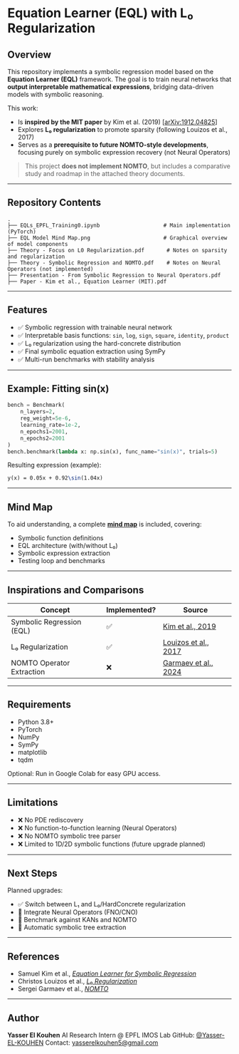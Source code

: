 # Equation Learner (EQL) with L₀ Regularization

## Overview

This repository implements a symbolic regression model based on the **Equation Learner (EQL)** framework. The goal is to train neural networks that **output interpretable mathematical expressions**, bridging data-driven models with symbolic reasoning.

This work:

* Is **inspired by the MIT paper** by Kim et al. (2019) \[[arXiv:1912.04825](https://arxiv.org/abs/1912.04825)]
* Explores **L₀ regularization** to promote sparsity (following Louizos et al., 2017)
* Serves as a **prerequisite to future NOMTO-style developments**, focusing purely on symbolic expression recovery (not Neural Operators)

>  This project **does not implement NOMTO**, but includes a comparative study and roadmap in the attached theory documents.

---

## Repository Contents

```
.
├── EQLs_EPFL_Training0.ipynb                    # Main implementation (PyTorch)
├── EQL Model Mind Map.png                       # Graphical overview of model components
├── Theory - Focus on L0 Regularization.pdf       # Notes on sparsity and regularization
├── Theory - Symbolic Regression and NOMTO.pdf    # Notes on Neural Operators (not implemented)
├── Presentation - From Symbolic Regression to Neural Operators.pdf
├── Paper - Kim et al., Equation Learner (MIT).pdf
```

---

## Features

* ✅ Symbolic regression with trainable neural network
* ✅ Interpretable basis functions: `sin`, `log`, `sign`, `square`, `identity`, `product`
* ✅ L₀ regularization using the hard-concrete distribution
* ✅ Final symbolic equation extraction using SymPy
* ✅ Multi-run benchmarks with stability analysis

---

## Example: Fitting sin(x)

```python
bench = Benchmark(
    n_layers=2,
    reg_weight=5e-6,
    learning_rate=1e-2,
    n_epochs1=2001,
    n_epochs2=2001
)
bench.benchmark(lambda x: np.sin(x), func_name="sin(x)", trials=5)
```

Resulting expression (example):

```latex
y(x) = 0.05x + 0.92\sin(1.04x)
```

---

## Mind Map

To aid understanding, a complete [**mind map**](./EQL%20Model%20Mind%20Map.png) is included, covering:

* Symbolic function definitions
* EQL architecture (with/without L₀)
* Symbolic expression extraction
* Testing loop and benchmarks

---

## Inspirations and Comparisons

| Concept                   | Implemented? | Source                                                   |
| ------------------------- | ------------ | -------------------------------------------------------- |
| Symbolic Regression (EQL) | ✅            | [Kim et al., 2019](https://arxiv.org/abs/1912.04825)     |
| L₀ Regularization         | ✅            | [Louizos et al., 2017](https://arxiv.org/abs/1712.01312) |
| NOMTO Operator Extraction | ❌            | [Garmaev et al., 2024](https://arxiv.org/abs/2501.08086) |

---

## Requirements

* Python 3.8+
* PyTorch
* NumPy
* SymPy
* matplotlib
* tqdm

Optional: Run in Google Colab for easy GPU access.

---

## Limitations

* ❌ No PDE rediscovery
* ❌ No function-to-function learning (Neural Operators)
* ❌ No NOMTO symbolic tree parser
* ❌ Limited to 1D/2D symbolic functions (future upgrade planned)

---

## Next Steps

Planned upgrades:

* ✅ Switch between L₁ and L₀/HardConcrete regularization
* 🔄 Integrate Neural Operators (FNO/CNO)
* 🔄 Benchmark against KANs and NOMTO
* 🔄 Automatic symbolic tree extraction

---

## References

* Samuel Kim et al., [*Equation Learner for Symbolic Regression*](https://arxiv.org/abs/1912.04825)
* Christos Louizos et al., [*L₀ Regularization*](https://arxiv.org/abs/1712.01312)
* Sergei Garmaev et al., [*NOMTO*](https://arxiv.org/abs/2501.08086)

---

## Author

**Yasser El Kouhen**
AI Research Intern @ EPFL IMOS Lab
GitHub: [@Yasser-EL-KOUHEN](https://github.com/Yasser-EL-KOUHEN)
Contact: [yasserelkouhen5@gmail.com](mailto:yasserelkouhen5@gmail.com)

